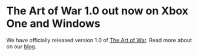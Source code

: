 
# The Art of War 1.0 out now on Xbox One and Windows

We have officially released version 1.0 of [The Art of War](/games/the-art-of-war). Read more about on our [blog](/blog/2018-03-19).